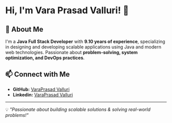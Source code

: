 # Hi, I'm Vara Prasad Valluri! 👋

## 🚀 About Me
I'm a **Java Full Stack Developer** with **9.10 years of experience**, specializing in designing and developing scalable applications using Java and modern web technologies. Passionate about **problem-solving, system optimization, and DevOps practices**.

## 📫 Connect with Me
- **GitHub:** [VaraPrasad Valluri](https://github.com/varaprasadvalluri)
- **Linkedin:** [VaraPrasad Valluri](https://www.linkedin.com/in/varaprasad-valluri/)

---
💡 *"Passionate about building scalable solutions & solving real-world problems!"*
